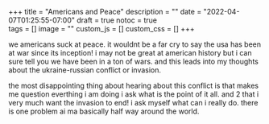 +++
title = "Americans and Peace"
description = ""
date = "2022-04-07T01:25:55-07:00"
draft = true
notoc = true  
tags = []
image = ""
custom_js = []
custom_css = []
+++

 we americans suck at peace. it wouldnt be a far cry to say the usa has been at war since its inception!
 i may not be great at american history but i can sure tell you we have been in a ton of wars.
  and this leads into my thoughts about the ukraine-russian conflict or invasion. 
  
<!--more-->
the most disappointing thing about hearing about this conflict is that makes me question everthing i am doing i ask what is the point of it all. 
and 2 that i very much want the invasion to end! i ask myself what can i really do. 
there is one problem  ai ma basically half way around the world. 
